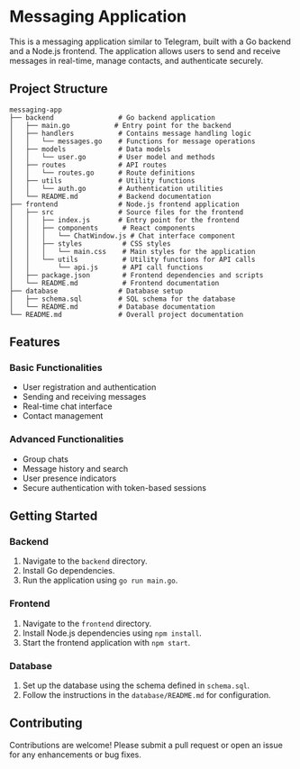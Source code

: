 # Messaging Application

This is a messaging application similar to Telegram, built with a Go backend and a Node.js frontend. The application allows users to send and receive messages in real-time, manage contacts, and authenticate securely.

## Project Structure

```
messaging-app
├── backend                # Go backend application
│   ├── main.go           # Entry point for the backend
│   ├── handlers           # Contains message handling logic
│   │   └── messages.go    # Functions for message operations
│   ├── models             # Data models
│   │   └── user.go        # User model and methods
│   ├── routes             # API routes
│   │   └── routes.go      # Route definitions
│   ├── utils              # Utility functions
│   │   └── auth.go        # Authentication utilities
│   └── README.md          # Backend documentation
├── frontend               # Node.js frontend application
│   ├── src                # Source files for the frontend
│   │   ├── index.js       # Entry point for the frontend
│   │   ├── components      # React components
│   │   │   └── ChatWindow.js # Chat interface component
│   │   ├── styles          # CSS styles
│   │   │   └── main.css    # Main styles for the application
│   │   └── utils           # Utility functions for API calls
│   │       └── api.js      # API call functions
│   ├── package.json        # Frontend dependencies and scripts
│   └── README.md           # Frontend documentation
├── database               # Database setup
│   ├── schema.sql         # SQL schema for the database
│   └── README.md          # Database documentation
└── README.md              # Overall project documentation
```

## Features

### Basic Functionalities
- User registration and authentication
- Sending and receiving messages
- Real-time chat interface
- Contact management

### Advanced Functionalities
- Group chats
- Message history and search
- User presence indicators
- Secure authentication with token-based sessions

## Getting Started

### Backend
1. Navigate to the `backend` directory.
2. Install Go dependencies.
3. Run the application using `go run main.go`.

### Frontend
1. Navigate to the `frontend` directory.
2. Install Node.js dependencies using `npm install`.
3. Start the frontend application with `npm start`.

### Database
1. Set up the database using the schema defined in `schema.sql`.
2. Follow the instructions in the `database/README.md` for configuration.

## Contributing
Contributions are welcome! Please submit a pull request or open an issue for any enhancements or bug fixes.